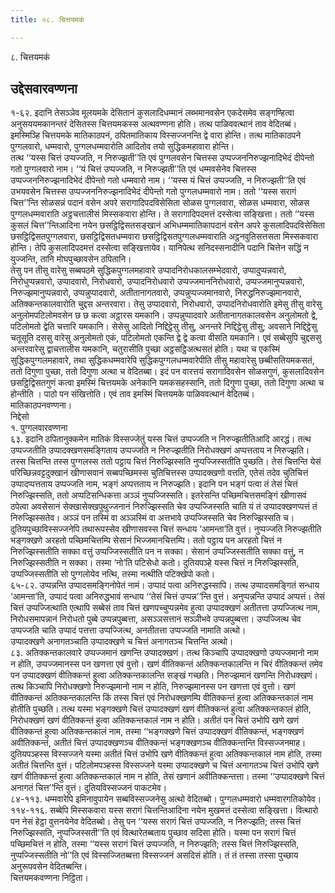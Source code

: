 ```yaml
---
title: ०८. चित्तयमकं

---
```

८. चित्तयमकं  


## उद्देसवारवण्णना

१-६२. इदानि तेसञ्ञेव मूलयमके देसितानं कुसलादिधम्मानं लब्भमानवसेन एकदेसमेव सङ्गण्हित्वा अनुसययमकानन्तरं देसितस्स चित्तयमकस्स अत्थवण्णना होति। तत्थ पाळिववत्थानं ताव वेदितब्बं। इमस्मिञ्हि चित्तयमके मातिकाठपनं, ठपितमातिकाय विस्सज्जनन्ति द्वे वारा होन्ति। तत्थ मातिकाठपने पुग्गलवारो, धम्मवारो, पुग्गलधम्मवारोति आदितोव तयो सुद्धिकमहावारा होन्ति।  
तत्थ ‘‘यस्स चित्तं उप्पज्जति, न निरुज्झती’’ति एवं पुग्गलवसेन चित्तस्स उप्पज्जननिरुज्झनादिभेदं दीपेन्तो गतो पुग्गलवारो नाम। ‘‘यं चित्तं उप्पज्जति, न निरुज्झती’’ति एवं धम्मवसेनेव चित्तस्स उप्पज्जननिरुज्झनादिभेदं दीपेन्तो गतो धम्मवारो नाम। ‘‘यस्स यं चित्तं उप्पज्जति, न निरुज्झती’’ति एवं उभयवसेन चित्तस्स उप्पज्जननिरुज्झनादिभेदं दीपेन्तो गतो पुग्गलधम्मवारो नाम। ततो ‘‘यस्स सरागं चित्त’’न्ति सोळसन्नं पदानं वसेन अपरे सरागादिपदविसेसिता सोळस पुग्गलवारा, सोळस धम्मवारा, सोळस पुग्गलधम्मवाराति अट्ठचत्तालीसं मिस्सकवारा होन्ति। ते सरागादिपदमत्तं दस्सेत्वा सङ्खित्ता। ततो ‘‘यस्स कुसलं चित्त’’न्तिआदिना नयेन छसट्ठिद्विसतसङ्खानं अभिधम्ममातिकापदानं वसेन अपरे कुसलादिपदविसेसिता छसट्ठिद्विसतपुग्गलवारा, छसट्ठिद्विसतधम्मवारा छसट्ठिद्विसतपुग्गलधम्मवाराति अट्ठनवुतिसत्तसता मिस्सकवारा होन्ति। तेपि कुसलादिपदमत्तं दस्सेत्वा सङ्खित्तायेव। यानिपेत्थ सनिदस्सनादीनि पदानि चित्तेन सद्धिं न युज्जन्ति, तानि मोघपुच्छावसेन ठपितानि।  
तेसु पन तीसु वारेसु सब्बपठमे सुद्धिकपुग्गलमहावारे उप्पादनिरोधकालसम्भेदवारो, उप्पादुप्पन्नवारो, निरोधुप्पन्नवारो, उप्पादवारो, निरोधवारो, उप्पादनिरोधवारो उप्पज्जमाननिरोधवारो, उप्पज्जमानुप्पन्नवारो, निरुज्झमानुप्पन्नवारो, उप्पन्नुप्पादवारो, अतीतानागतवारो, उप्पन्नुप्पज्जमानवारो, निरुद्धनिरुज्झमानवारो, अतिक्कन्तकालवारोति चुद्दस अन्तरवारा। तेसु उप्पादवारो, निरोधवारो, उप्पादनिरोधवारोति इमेसु तीसु वारेसु अनुलोमपटिलोमवसेन छ छ कत्वा अट्ठारस यमकानि। उप्पन्नुप्पादवारे अतीतानागतकालवसेन अनुलोमतो द्वे, पटिलोमतो द्वेति चत्तारि यमकानि। सेसेसु आदितो निद्दिट्ठेसु तीसु, अनन्तरे निद्दिट्ठेसु तीसु; अवसाने निद्दिट्ठेसु चतूसूति दससु वारेसु अनुलोमतो एकं, पटिलोमतो एकन्ति द्वे द्वे कत्वा वीसति यमकानि। एवं सब्बेसुपि चुद्दससु अन्तरवारेसु द्वाचत्तालीस यमकानि, चतुरासीति पुच्छा अट्ठसट्ठिअत्थसतं होति। यथा च एकस्मिं सुद्धिकपुग्गलमहावारे, तथा सुद्धिकधम्मवारेपि सुद्धिकपुग्गलधम्मवारेपीति तीसु महावारेसु छब्बीसतियमकसतं, ततो दिगुणा पुच्छा, ततो दिगुणा अत्था च वेदितब्बा। इदं पन वारत्तयं सरागादिवसेन सोळसगुणं, कुसलादिवसेन छसट्ठिद्विसतगुणं कत्वा इमस्मिं चित्तयमके अनेकानि यमकसहस्सानि, ततो दिगुणा पुच्छा, ततो दिगुणा अत्था च होन्तीति । पाठो पन संखित्तोति। एवं ताव इमस्मिं चित्तयमके पाळिववत्थानं वेदितब्बं।  
मातिकाठपनवण्णना।  
निद्देसो  
१. पुग्गलवारवण्णना  
६३. इदानि ठपितानुक्कमेन मातिकं विस्सज्जेतुं यस्स चित्तं उप्पज्जति न निरुज्झतीतिआदि आरद्धं। तत्थ उप्पज्जतीति उप्पादक्खणसमङ्गिताय उप्पज्जति न निरुज्झतीति निरोधक्खणं अप्पत्तताय न निरुज्झति। तस्स चित्तन्ति तस्स पुग्गलस्स ततो पट्ठाय चित्तं निरुज्झिस्सति नुप्पज्जिस्सतीति पुच्छति। तेसं चित्तन्ति येसं परिच्छिन्नवट्टदुक्खानं खीणासवानं सब्बपच्छिमस्स चुतिचित्तस्स उप्पादक्खणो वत्तति, एतेसं तदेव चुतिचित्तं उप्पादप्पत्तताय उप्पज्जति नाम, भङ्गं अप्पत्तताय न निरुज्झति। इदानि पन भङ्गं पत्वा तं तेसं चित्तं निरुज्झिस्सति, ततो अप्पटिसन्धिकत्ता अञ्ञं नुप्पज्जिस्सति। इतरेसन्ति पच्छिमचित्तसमङ्गिं खीणासवं ठपेत्वा अवसेसानं सेक्खासेक्खपुथुज्जनानं निरुज्झिस्सति चेव उप्पज्जिस्सति चाति यं तं उप्पादक्खणप्पत्तं तं निरुज्झिस्सतेव। अञ्ञं पन तस्मिं वा अञ्ञस्मिं वा अत्तभावे उप्पज्जिस्सति चेव निरुज्झिस्सति च। दुतियपुच्छाविस्सज्जनेपि तथारूपस्सेव खीणासवस्स चित्तं सन्धाय ‘आमन्ता’ति वुत्तं। नुप्पज्जति निरुज्झतीति भङ्गक्खणे अरहतो पच्छिमचित्तम्पि सेसानं भिज्जमानचित्तम्पि। ततो पट्ठाय पन अरहतो चित्तं न निरुज्झिस्सतीति सक्का वत्तुं उप्पज्जिस्सतीति पन न सक्का। सेसानं उप्पज्जिस्सतीति सक्का वत्तुं, न निरुज्झिस्सतीति न सक्का। तस्मा ‘नो’ति पटिसेधो कतो। दुतियपञ्हे यस्स चित्तं न निरुज्झिस्सति, उप्पज्जिस्सतीति सो पुग्गलोयेव नत्थि, तस्मा नत्थीति पटिक्खेपो कतो।  
६५-८२. उप्पन्नन्ति उप्पादसमङ्गिनोपेतं नामं। उप्पादं पत्वा अनिरुद्धस्सापि। तत्थ उप्पादसमङ्गितं सन्धाय ‘आमन्ता’ति, उप्पादं पत्वा अनिरुद्धभावं सन्धाय ‘‘तेसं चित्तं उप्पन्न’’न्ति वुत्तं। अनुप्पन्नन्ति उप्पादं अप्पत्तं। तेसं चित्तं उप्पज्जित्थाति एत्थापि सब्बेसं ताव चित्तं खणपच्चुप्पन्नमेव हुत्वा उप्पादक्खणं अतीतत्ता उप्पज्जित्थ नाम, निरोधसमापन्नानं निरोधतो पुब्बे उप्पन्नपुब्बत्ता, असञ्ञसत्तानं सञ्ञीभवे उप्पन्नपुब्बत्ता। उप्पज्जित्थ चेव उप्पज्जति चाति उप्पादं पत्तत्ता उप्पज्जित्थ, अनतीतत्ता उप्पज्जति नामाति अत्थो।  
उप्पादक्खणे अनागतञ्चाति उप्पादक्खणे च चित्तं अनागतञ्च चित्तन्ति अत्थो।  
८३. अतिक्कन्तकालवारे उप्पज्जमानं खणन्ति उप्पादक्खणं। तत्थ किञ्चापि उप्पादक्खणो उप्पज्जमानो नाम न होति, उप्पज्जमानस्स पन खणत्ता एवं वुत्तो। खणं वीतिक्कन्तं अतिक्कन्तकालन्ति न चिरं वीतिक्कन्तं तमेव पन उप्पादक्खणं वीतिक्कन्तं हुत्वा अतिक्कन्तकालन्ति सङ्खं गच्छति। निरुज्झमानं खणन्ति निरोधक्खणं। तत्थ किञ्चापि निरोधक्खणो निरुज्झमानो नाम न होति, निरुज्झमानस्स पन खणत्ता एवं वुत्तो। खणं वीतिक्कन्तं अतिक्कन्तकालन्ति किं तस्स चित्तं एवं निरोधक्खणम्पि वीतिक्कन्तं हुत्वा अतिक्कन्तकालं नाम होतीति पुच्छति। तत्थ यस्मा भङ्गक्खणे चित्तं उप्पादक्खणं खणं वीतिक्कन्तं हुत्वा अतिक्कन्तकालं होति, निरोधक्खणं खणं वीतिक्कन्तं हुत्वा अतिक्कन्तकालं नाम न होति। अतीतं पन चित्तं उभोपि खणे खणं वीतिक्कन्तं हुत्वा अतिक्कन्तकालं नाम, तस्मा ‘‘भङ्गक्खणे चित्तं उप्पादक्खणं वीतिक्कन्तं, भङ्गक्खणं अवीतिक्कन्तं, अतीतं चित्तं उप्पादक्खणञ्च वीतिक्कन्तं भङ्गक्खणञ्च वीतिक्कन्तन्ति विस्सज्जनमाह। दुतियपञ्हस्स विस्सज्जने यस्मा अतीतं चित्तं उभोपि खणे वीतिक्कन्तं हुत्वा अतिक्कन्तकालं नाम होति, तस्मा अतीतं चित्तन्ति वुत्तं। पटिलोमपञ्हस्स विस्सज्जने यस्मा उप्पादक्खणे च चित्तं अनागतञ्च चित्तं उभोपि खणे खणं वीतिक्कन्तं हुत्वा अतिक्कन्तकालं नाम न होति, तेसं खणानं अवीतिक्कन्तत्ता। तस्मा ‘‘उप्पादक्खणे चित्तं अनागतं चित्त’’न्ति वुत्तं। दुतियविस्सज्जनं पाकटमेव।  
८४-११३. धम्मवारेपि इमिनावुपायेन सब्बविस्सज्जनेसु अत्थो वेदितब्बो। पुग्गलधम्मवारो धम्मवारगतिकोयेव।  
११४-११६. सब्बेपि मिस्सकवारा यस्स सरागं चित्तन्तिआदिना नयेन मुखमत्तं दस्सेत्वा सङ्खित्ता। वित्थारो पन नेसं हेट्ठा वुत्तनयेनेव वेदितब्बो। तेसु पन ‘‘यस्स सरागं चित्तं उप्पज्जति, न निरुज्झति; तस्स चित्तं निरुज्झिस्सति, नुप्पज्जिस्सती’’ति एवं वित्थारेतब्बताय पुच्छाव सदिसा होति। यस्मा पन सरागं चित्तं पच्छिमचित्तं न होति, तस्मा ‘‘यस्स सरागं चित्तं उप्पज्जति, न निरुज्झति; तस्स चित्तं निरुज्झिस्सति, नुप्पज्जिस्सतीति नो’’ति एवं विस्सज्जितब्बत्ता विस्सज्जनं असदिसं होति। तं तं तस्सा तस्सा पुच्छाय अनुरूपवसेन वेदितब्बन्ति।  
चित्तयमकवण्णना निट्ठिता।  